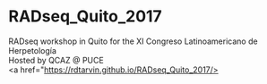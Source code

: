 # RADseq_Quito_2017
RADseq workshop in Quito for the XI Congreso Latinoamericano de Herpetología <br>
Hosted by QCAZ @ PUCE <br>
<a href="https://rdtarvin.github.io/RADseq_Quito_2017/></a>
